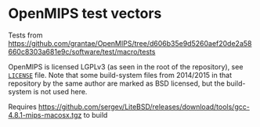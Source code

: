# OpenMIPS test vectors

Tests from https://github.com/grantae/OpenMIPS/tree/d606b35e9d5260aef20de2a58660c8303a681e9c/software/test/macro/tests

OpenMIPS is licensed LGPLv3 (as seen in the root of the repository), see [`LICENSE`](LICENSE) file.
Note that some build-system files from 2014/2015 in that repository by the same author are marked as BSD licensed,
but the build-system is not used here.

Requires https://github.com/sergev/LiteBSD/releases/download/tools/gcc-4.8.1-mips-macosx.tgz to build

